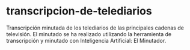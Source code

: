 # transcripcion-de-telediarios
Transcripción minutada de los telediarios de las principales cadenas de televisión. El minutado se ha realizado utilizando la herramienta de transcripción y minutado con Inteligencia Artificial: El Minutador.
